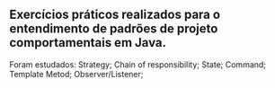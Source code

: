 ## Exercícios práticos realizados para o entendimento de padrões de projeto comportamentais em Java.
Foram estudados:
Strategy;
Chain of responsibility;
State;
Command;
Template Metod;
Observer/Listener;
